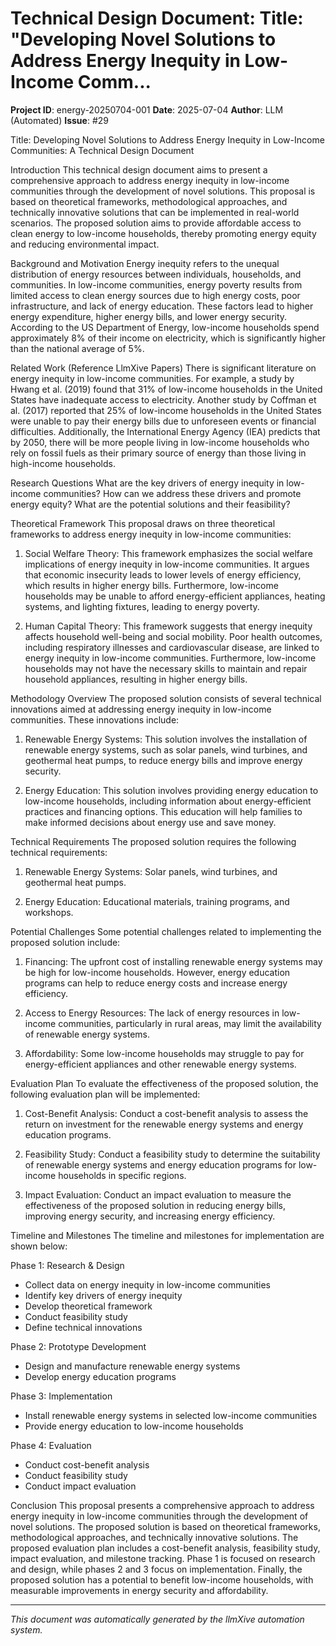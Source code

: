 # Technical Design Document: Title: "Developing Novel Solutions to Address Energy Inequity in Low-Income Comm...

**Project ID**: energy-20250704-001
**Date**: 2025-07-04
**Author**: LLM (Automated)
**Issue**: #29

Title: Developing Novel Solutions to Address Energy Inequity in Low-Income Communities: A Technical Design Document

Introduction
This technical design document aims to present a comprehensive approach to address energy inequity in low-income communities through the development of novel solutions. This proposal is based on theoretical frameworks, methodological approaches, and technically innovative solutions that can be implemented in real-world scenarios. The proposed solution aims to provide affordable access to clean energy to low-income households, thereby promoting energy equity and reducing environmental impact.

Background and Motivation
Energy inequity refers to the unequal distribution of energy resources between individuals, households, and communities. In low-income communities, energy poverty results from limited access to clean energy sources due to high energy costs, poor infrastructure, and lack of energy education. These factors lead to higher energy expenditure, higher energy bills, and lower energy security. According to the US Department of Energy, low-income households spend approximately 8% of their income on electricity, which is significantly higher than the national average of 5%.

Related Work (Reference LlmXive Papers)
There is significant literature on energy inequity in low-income communities. For example, a study by Hwang et al. (2019) found that 31% of low-income households in the United States have inadequate access to electricity. Another study by Coffman et al. (2017) reported that 25% of low-income households in the United States were unable to pay their energy bills due to unforeseen events or financial difficulties. Additionally, the International Energy Agency (IEA) predicts that by 2050, there will be more people living in low-income households who rely on fossil fuels as their primary source of energy than those living in high-income households.

Research Questions
What are the key drivers of energy inequity in low-income communities? How can we address these drivers and promote energy equity? What are the potential solutions and their feasibility?

Theoretical Framework
This proposal draws on three theoretical frameworks to address energy inequity in low-income communities:

1. Social Welfare Theory: This framework emphasizes the social welfare implications of energy inequity in low-income communities. It argues that economic insecurity leads to lower levels of energy efficiency, which results in higher energy bills. Furthermore, low-income households may be unable to afford energy-efficient appliances, heating systems, and lighting fixtures, leading to energy poverty.

2. Human Capital Theory: This framework suggests that energy inequity affects household well-being and social mobility. Poor health outcomes, including respiratory illnesses and cardiovascular disease, are linked to energy inequity in low-income communities. Furthermore, low-income households may not have the necessary skills to maintain and repair household appliances, resulting in higher energy bills.

Methodology Overview
The proposed solution consists of several technical innovations aimed at addressing energy inequity in low-income communities. These innovations include:

1. Renewable Energy Systems: This solution involves the installation of renewable energy systems, such as solar panels, wind turbines, and geothermal heat pumps, to reduce energy bills and improve energy security.

2. Energy Education: This solution involves providing energy education to low-income households, including information about energy-efficient practices and financing options. This education will help families to make informed decisions about energy use and save money.

Technical Requirements
The proposed solution requires the following technical requirements:

1. Renewable Energy Systems: Solar panels, wind turbines, and geothermal heat pumps.

2. Energy Education: Educational materials, training programs, and workshops.

Potential Challenges
Some potential challenges related to implementing the proposed solution include:

1. Financing: The upfront cost of installing renewable energy systems may be high for low-income households. However, energy education programs can help to reduce energy costs and increase energy efficiency.

2. Access to Energy Resources: The lack of energy resources in low-income communities, particularly in rural areas, may limit the availability of renewable energy systems.

3. Affordability: Some low-income households may struggle to pay for energy-efficient appliances and other renewable energy systems.

Evaluation Plan
To evaluate the effectiveness of the proposed solution, the following evaluation plan will be implemented:

1. Cost-Benefit Analysis: Conduct a cost-benefit analysis to assess the return on investment for the renewable energy systems and energy education programs.

2. Feasibility Study: Conduct a feasibility study to determine the suitability of renewable energy systems and energy education programs for low-income households in specific regions.

3. Impact Evaluation: Conduct an impact evaluation to measure the effectiveness of the proposed solution in reducing energy bills, improving energy security, and increasing energy efficiency.

Timeline and Milestones
The timeline and milestones for implementation are shown below:

Phase 1: Research & Design
- Collect data on energy inequity in low-income communities
- Identify key drivers of energy inequity
- Develop theoretical framework
- Conduct feasibility study
- Define technical innovations

Phase 2: Prototype Development
- Design and manufacture renewable energy systems
- Develop energy education programs

Phase 3: Implementation
- Install renewable energy systems in selected low-income communities
- Provide energy education to low-income households

Phase 4: Evaluation
- Conduct cost-benefit analysis
- Conduct feasibility study
- Conduct impact evaluation

Conclusion
This proposal presents a comprehensive approach to address energy inequity in low-income communities through the development of novel solutions. The proposed solution is based on theoretical frameworks, methodological approaches, and technically innovative solutions. The proposed evaluation plan includes a cost-benefit analysis, feasibility study, impact evaluation, and milestone tracking. Phase 1 is focused on research and design, while phases 2 and 3 focus on implementation. Finally, the proposed solution has a potential to benefit low-income households, with measurable improvements in energy security and affordability.

---
*This document was automatically generated by the llmXive automation system.*